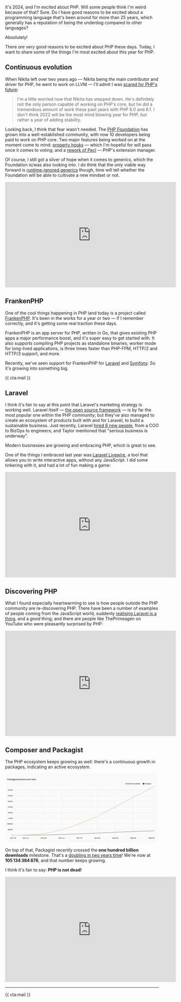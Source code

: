 It's 2024, and I'm excited about PHP. Will some people think I'm weird because of that? Sure. Do I have good reasons to be excited about a programming language that's been around for more than 25 years, which generally has a reputation of being the underdog compared to other languages?

Absolutely! 

There _are_ very good reasons to be excited about PHP these days. Today, I want to share some of the things I'm most excited about this year for PHP.

## Continuous evolution

When Nikita left over two years ago — Nikita being _the_ main contributor and driver for PHP, he went to work on LLVM — I'll admit I was [scared for PHP's future](/blog/php-in-2022):

> I'm a little worried now that Nikita has stepped down. He's definitely not the only person capable of working on PHP's core, but he _did_ a tremendous amount of work these past years with PHP 8.0 and 8.1.
> I don't think 2022 will be the most mind blowing year for PHP, but rather a year of adding stability.

Looking back, I think that fear wasn't needed. The [PHP Foundation](https://thephp.foundation/) has grown into a well-established community, with now 10 developers being paid to work on PHP core. Two major features being worked on at the moment come to mind: [property hooks](https://rfc.stitcher.io/rfc/property-hooks) — which I'm hopeful for will pass once it comes to voting; and a [rework of Pecl](https://www.youtube.com/watch?v=uWsGDUCxbT0) — PHP's extension manager.

Of course, I still got a sliver of hope when it comes to generics, which the Foundation is/was also looking into. I do think that the only viable way forward is [runtime-ignored generics](/blog/we-dont-need-runtime-type-checks) though, time will tell whether the Foundation will be able to cultivate a new mindset or not.

<iframe width="560" height="345" src="https://www.youtube.com/embed/XE4g1Tl6RQw" title="YouTube video player" frameborder="0" allow="accelerometer; autoplay; clipboard-write; encrypted-media; gyroscope; picture-in-picture" allowfullscreen></iframe>

## FrankenPHP

One of the cool things happening in PHP land today is a project called [FrankenPHP](https://frankenphp.dev/). It's been in the works for a year or two — if I remember correctly, and it's getting some real traction these days.

FrankenPHP is an app server for PHP, written in Go, that gives existing PHP apps a major performance boost, and it's super easy to get started with. It also supports compiling PHP projects as standalone binaries, worker mode for long-lived applications, is three times faster than PHP-FPM, HTTP/2 and HTTP/3 support, and more.

Recently, we've seen support for FrankenPHP for [Laravel](https://blog.laravel.com/octane-frankenphp) and [Symfony](https://github.com/php-runtime/frankenphp-symfony). So it's growing into something big.

{{ cta:mail }}

## Laravel

I think it's fair to say at this point that Laravel's marketing strategy is working well. Laravel itself — [the open source framework](https://laravel.com/) — is by far the most popular one within the PHP community; but they've also managed to create an ecosystem of products built with and for Laravel, to build a sustainable business. Just recently, Laravel [hired 6 new people](https://twitter.com/taylorotwell/status/1768417227202613437), from a COO to BizOps to engineers; and Taylor mentioned that "serious business is underway". 

Modern businesses are growing and embracing PHP, which is great to see.  

One of the things I embraced last year was [Laravel Livewire](https://laravel-livewire.com/), a tool that allows you to write interactive apps, without any JavaScript. I did some tinkering with it, and had a lot of fun making a game:

<iframe width="560" height="345" src="https://www.youtube.com/embed/lnWrM6RXNak" title="YouTube video player" frameborder="0" allow="accelerometer; autoplay; clipboard-write; encrypted-media; gyroscope; picture-in-picture" allowfullscreen></iframe>

## Discovering PHP

What I found especially heartwarming to see is how people outside the PHP community are re-discovering PHP. There have been a number of examples of people coming from the JavaScript world, suddenly [realising Laravel is a thing](https://www.youtube.com/watch?v=Spwv0RbITmE), and a _good_ thing; and there are people like ThePrimeagen on YouTube who were pleasantly surprised by PHP:

<iframe width="560" height="345" src="https://www.youtube.com/embed/WsnHWxO7Krw" title="YouTube video player" frameborder="0" allow="accelerometer; autoplay; clipboard-write; encrypted-media; gyroscope; picture-in-picture" allowfullscreen></iframe>

## Composer and Packagist

The PHP ecosystem keeps growing as well: there's a continuous growth in packages, indicating an active ecosystem.

[![](/resources/img/blog/php-in-2024/01.png)](/resources/img/blog/php-in-2024/01.png)

On top of that, Packagist recently crossed the **one hundred billion downloads** milestone. That's a [doubling in two years time](/blog/php-in-2022#the-ecosystem)! We're now at **105 134 384 876**, and that number keeps growing.

I think it's fair to say: **PHP is not dead**!

<iframe width="560" height="345" src="https://www.youtube.com/embed/x9bSUo6TGgY" title="YouTube video player" frameborder="0" allow="accelerometer; autoplay; clipboard-write; encrypted-media; gyroscope; picture-in-picture" allowfullscreen></iframe>

---

{{ cta:mail }}
